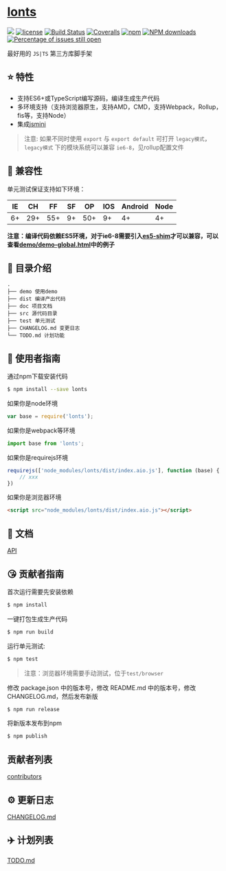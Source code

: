 # [lonts](https://github.com/dale426/lonts)
[![](https://img.shields.io/badge/Powered%20by-jslib%20base-brightgreen.svg)](https://github.com/yanhaijing/jslib-base)
[![license](https://img.shields.io/badge/license-MIT-blue.svg)](https://github.com/dale426/lonts/blob/master/LICENSE)
[![Build Status](https://travis-ci.org/dale426/lonts.svg?branch=master)](https://travis-ci.org/dale426/lonts)
[![Coveralls](https://img.shields.io/coveralls/dale426/lonts.svg)](https://coveralls.io/github/dale426/lonts)
[![npm](https://img.shields.io/badge/npm-0.1.0-orange.svg)](https://www.npmjs.com/package/lonts)
[![NPM downloads](http://img.shields.io/npm/dm/lonts.svg?style=flat-square)](http://www.npmtrends.com/lonts)
[![Percentage of issues still open](http://isitmaintained.com/badge/open/dale426/lonts.svg)](http://isitmaintained.com/project/dale426/lonts "Percentage of issues still open")

最好用的 `JS|TS` 第三方库脚手架

## :star: 特性

- 支持ES6+或TypeScript编写源码，编译生成生产代码
- 多环境支持（支持浏览器原生，支持AMD，CMD，支持Webpack，Rollup，fis等，支持Node）
- 集成[jsmini](https://github.com/jsmini)

> 注意: 如果不同时使用 `export` 与 `export default` 可打开 `legacy模式`，`legacy模式` 下的模块系统可以兼容 `ie6-8`，见rollup配置文件

## :pill: 兼容性
单元测试保证支持如下环境：

| IE   | CH   | FF   | SF   | OP   | IOS  | Android   | Node  |
| ---- | ---- | ---- | ---- | ---- | ---- | ---- | ----- |
| 6+   | 29+ | 55+  | 9+   | 50+  | 9+   | 4+   | 4+ |

**注意：编译代码依赖ES5环境，对于ie6-8需要引入[es5-shim](http://github.com/es-shims/es5-shim/)才可以兼容，可以查看[demo/demo-global.html](./demo/demo-global.html)中的例子**

## :open_file_folder: 目录介绍

```
.
├── demo 使用demo
├── dist 编译产出代码
├── doc 项目文档
├── src 源代码目录
├── test 单元测试
├── CHANGELOG.md 变更日志
└── TODO.md 计划功能
```

## :rocket: 使用者指南

通过npm下载安装代码

```bash
$ npm install --save lonts
```

如果你是node环境

```js
var base = require('lonts');
```

如果你是webpack等环境

```js
import base from 'lonts';
```

如果你是requirejs环境

```js
requirejs(['node_modules/lonts/dist/index.aio.js'], function (base) {
    // xxx
})
```

如果你是浏览器环境

```html
<script src="node_modules/lonts/dist/index.aio.js"></script>
```

## :bookmark_tabs: 文档
[API](./doc/api.md)

## :kissing_heart: 贡献者指南
首次运行需要先安装依赖

```bash
$ npm install
```

一键打包生成生产代码

```bash
$ npm run build
```

运行单元测试:

```bash
$ npm test
```

> 注意：浏览器环境需要手动测试，位于`test/browser`

修改 package.json 中的版本号，修改 README.md 中的版本号，修改 CHANGELOG.md，然后发布新版

```bash
$ npm run release
```

将新版本发布到npm

```bash
$ npm publish
```

## 贡献者列表

[contributors](https://github.com/dale426/lonts/graphs/contributors)

## :gear: 更新日志
[CHANGELOG.md](./CHANGELOG.md)

## :airplane: 计划列表
[TODO.md](./TODO.md)